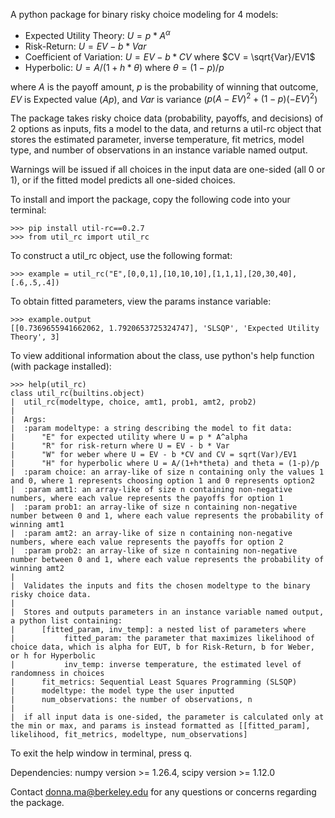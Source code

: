 A python package for binary risky choice modeling for 4 models: 

* Expected Utility Theory: $U = p*A^\alpha$
* Risk-Return: $U = EV - b*Var$ 
* Coefficient of Variation: $U = EV - b*CV$ where $CV = \sqrt{Var}/EV1$ 
* Hyperbolic: $U = A/(1+h*\theta)$ where $\theta = (1-p)/p$

where $A$ is the payoff amount, $p$ is the probability of winning that outcome, $EV$ is Expected value ($Ap$), and $Var$ is variance ($p(A-EV)^2 + (1 - p)(-EV)^2$)

The package takes risky choice data (probability, payoffs, and decisions) of 2 options as inputs, fits a model to the data, and returns a util-rc object that stores the estimated parameter, inverse temperature, fit metrics, model type, and number of observations in an instance variable named output.

Warnings will be issued if all choices in the input data are one-sided (all 0 or 1), or if the fitted model predicts all one-sided choices.

To install and import the package, copy the following code into your terminal:
```
>>> pip install util-rc==0.2.7
>>> from util_rc import util_rc
```
To construct a util_rc object, use the following format:
```
>>> example = util_rc("E",[0,0,1],[10,10,10],[1,1,1],[20,30,40],[.6,.5,.4])
```

To obtain fitted parameters, view the params instance variable:
```
>>> example.output
[[0.7369655941662062, 1.7920653725324747], 'SLSQP', 'Expected Utility Theory', 3]
```
To view additional information about the class, use python's help function (with package installed):
```
>>> help(util_rc)
class util_rc(builtins.object)
|  util_rc(modeltype, choice, amt1, prob1, amt2, prob2)
|
|  Args:                                                                                                                                             
|  :param modeltype: a string describing the model to fit data:                                                                                      
|      "E" for expected utility where U = p * A^alpha                                                                                                
|      "R" for risk-return where U = EV - b * Var                                                                                                    
|      "W" for weber where U = EV - b *CV and CV = sqrt(Var)/EV1                                                                                     
|      "H" for hyperbolic where U = A/(1+h*theta) and theta = (1-p)/p                                                                                
|  :param choice: an array-like of size n containing only the values 1 and 0, where 1 represents choosing option 1 and 0 represents option2          
|  :param amt1: an array-like of size n containing non-negative numbers, where each value represents the payoffs for option 1                        
|  :param prob1: an array-like of size n containing non-negative number between 0 and 1, where each value represents the probability of winning amt1
|  :param amt2: an array-like of size n containing non-negative numbers, where each value represents the payoffs for option 2                        
|  :param prob2: an array-like of size n containing non-negative number between 0 and 1, where each value represents the probability of winning amt2
|                                                                                                                                                    
|  Validates the inputs and fits the chosen modeltype to the binary risky choice data.                                                               
|                                                                                                                                                    
|  Stores and outputs parameters in an instance variable named output, a python list containing:
|      [fitted_param, inv_temp]: a nested list of parameters where
|           fitted_param: the parameter that maximizes likelihood of choice data, which is alpha for EUT, b for Risk-Return, b for Weber, or h for Hyperbolic
|           inv_temp: inverse temperature, the estimated level of randomness in choices
|      fit_metrics: Sequential Least Squares Programming (SLSQP)                                                                                     
|      modeltype: the model type the user inputted                                                                                                   
|      num_observations: the number of observations, n                                                                                               
|                                                                                                                                                    
|  if all input data is one-sided, the parameter is calculated only at the min or max, and params is instead formatted as [[fitted_param], likelihood, fit_metrics, modeltype, num_observations]
```
To exit the help window in terminal, press q.

Dependencies: numpy version >= 1.26.4, scipy version >= 1.12.0

Contact donna.ma@berkeley.edu for any questions or concerns regarding the package. 